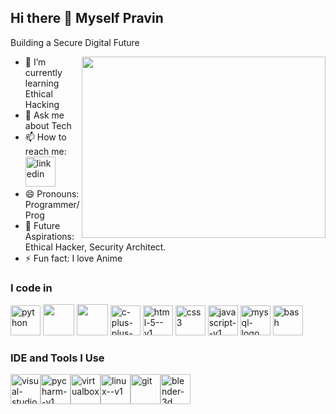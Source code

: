 ## Hi there 👋 Myself Pravin
Building a Secure Digital Future

<img align="right" width="390" height="290" src="https://fiverr-res.cloudinary.com/images/t_main1,q_auto,f_auto,q_auto,f_auto/v1/attachments/delivery/asset/45a5f81c21214021c605fb4f45eca4f6-1644946438/Illustration112%20%281%29/make-lofi-aesthetic-illustrations-for-you.gif">



- 🌱 I’m currently learning Ethical Hacking
- 💬 Ask me about Tech
- 📫 How to reach me:
  <br />
 [<img width="48" height="48" src="https://img.icons8.com/color/48/linkedin.png" alt="linkedin"/>](https://www.linkedin.com/in/pravinj64/)
- 😄 Pronouns: Programmer/Prog
- 🚀 Future Aspirations: Ethical Hacker, Security Architect.
- ⚡ Fun fact: I love Anime


### I code in
[<img width="48" height="48" src="https://img.icons8.com/color/48/python.png" alt="python"/>](https://www.python.org/)
[<img height="50" width="50" src="https://img.icons8.com/color/48/000000/java-coffee-cup-logo.png"/>](https://www.java.com/)
[<img height="50" width="50" src="https://img.icons8.com/color/48/000000/c-programming.png"/>](https://en.wikipedia.org/wiki/C_(programming_language))
[<img width="48" height="48" src="https://img.icons8.com/color/48/c-plus-plus-logo.png" alt="c-plus-plus-logo"/>](https://isocpp.org/)
[<img width="48" height="48" src="https://img.icons8.com/color/48/html-5--v1.png" alt="html-5--v1"/>](https://developer.mozilla.org/en-US/docs/Web/HTML)
[<img width="48" height="48" src="https://img.icons8.com/color/48/css3.png" alt="css3"/>](https://developer.mozilla.org/en-US/docs/Web/CSS)
[<img width="48" height="48" src="https://img.icons8.com/color/48/javascript--v1.png" alt="javascript--v1"/>](https://developer.mozilla.org/en-US/docs/Web/JavaScript)
[<img width="48" height="48" src="https://img.icons8.com/color/48/mysql-logo.png" alt="mysql-logo"/>](https://www.mysql.com/)
[<img width="48" height="48" src="https://img.icons8.com/color/48/bash.png" alt="bash"/>](https://www.gnu.org/software/bash/)


### IDE and Tools I Use
<img width="48" height="48" src="https://img.icons8.com/color/48/visual-studio-code-2019.png" alt="visual-studio-code-2019"/><img width="48" height="48" src="https://img.icons8.com/color/48/pycharm--v1.png" alt="pycharm--v1"/><img width="48" height="48" src="https://img.icons8.com/color/48/virtualbox.png" alt="virtualbox"/><img width="48" height="48" src="https://img.icons8.com/color/48/linux--v1.png" alt="linux--v1"/><img width="48" height="48" src="https://img.icons8.com/color/48/git.png" alt="git"/><img width="48" height="48" src="https://img.icons8.com/color/48/blender-3d.png" alt="blender-3d"/>

